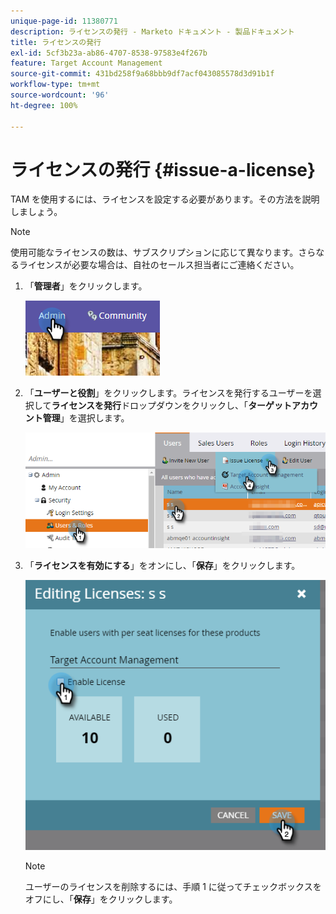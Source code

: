 ```yaml
---
unique-page-id: 11380771
description: ライセンスの発行 - Marketo ドキュメント - 製品ドキュメント
title: ライセンスの発行
exl-id: 5cf3b23a-ab86-4707-8538-97583e4f267b
feature: Target Account Management
source-git-commit: 431bd258f9a68bbb9df7acf043085578d3d91b1f
workflow-type: tm+mt
source-wordcount: '96'
ht-degree: 100%

---
```


# ライセンスの発行 {#issue-a-license}

TAM を使用するには、ライセンスを設定する必要があります。その方法を説明しましょう。

>[!NOTE]
>
>使用可能なライセンスの数は、サブスクリプションに応じて異なります。さらなるライセンスが必要な場合は、自社のセールス担当者にご連絡ください。

1. 「**管理者**」をクリックします。

   ![](assets/issue-a-license-1.png)

1. 「**ユーザーと役割**」をクリックします。ライセンスを発行するユーザーを選択して&#x200B;**ライセンスを発行**&#x200B;ドロップダウンをクリックし、「**ターゲットアカウント管理**」を選択します。

   ![](assets/issue-a-license-2.png)

1. 「**ライセンスを有効にする**」をオンにし、「**保存**」をクリックします。

   ![](assets/issue-a-license-3.png)

   >[!NOTE]
   >
   >ユーザーのライセンスを削除するには、手順 1 に従ってチェックボックスをオフにし、「**保存**」をクリックします。
